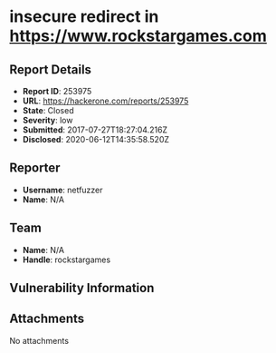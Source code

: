 # insecure redirect in https://www.rockstargames.com

## Report Details
- **Report ID**: 253975
- **URL**: https://hackerone.com/reports/253975
- **State**: Closed
- **Severity**: low
- **Submitted**: 2017-07-27T18:27:04.216Z
- **Disclosed**: 2020-06-12T14:35:58.520Z

## Reporter
- **Username**: netfuzzer
- **Name**: N/A

## Team
- **Name**: N/A
- **Handle**: rockstargames

## Vulnerability Information


## Attachments
No attachments
